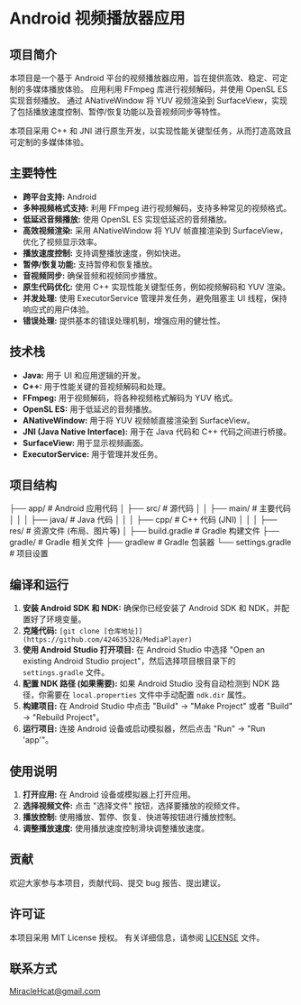 # Android 视频播放器应用

## 项目简介

本项目是一个基于 Android 平台的视频播放器应用，旨在提供高效、稳定、可定制的多媒体播放体验。 应用利用 FFmpeg 库进行视频解码，并使用 OpenSL ES 实现音频播放。 通过 ANativeWindow 将 YUV 视频渲染到 SurfaceView，实现了包括播放速度控制、暂停/恢复功能以及音视频同步等特性。

本项目采用 C++ 和 JNI 进行原生开发，以实现性能关键型任务，从而打造高效且可定制的多媒体体验。

## 主要特性

*   **跨平台支持:**  Android
*   **多种视频格式支持:** 利用 FFmpeg 进行视频解码，支持多种常见的视频格式。
*   **低延迟音频播放:** 使用 OpenSL ES 实现低延迟的音频播放。
*   **高效视频渲染:** 采用 ANativeWindow 将 YUV 帧直接渲染到 SurfaceView，优化了视频显示效率。
*   **播放速度控制:** 支持调整播放速度，例如快进。
*   **暂停/恢复功能:** 支持暂停和恢复播放。
*   **音视频同步:** 确保音频和视频同步播放。
*   **原生代码优化:** 使用 C++ 实现性能关键型任务，例如视频解码和 YUV 渲染。
*   **并发处理:** 使用 ExecutorService 管理并发任务，避免阻塞主 UI 线程，保持响应式的用户体验。
*   **错误处理:**  提供基本的错误处理机制，增强应用的健壮性。

## 技术栈

*   **Java:**  用于 UI 和应用逻辑的开发。
*   **C++:**  用于性能关键的音视频解码和处理。
*   **FFmpeg:**  用于视频解码，将各种视频格式解码为 YUV 格式。
*   **OpenSL ES:**  用于低延迟的音频播放。
*   **ANativeWindow:**  用于将 YUV 视频帧直接渲染到 SurfaceView。
*   **JNI (Java Native Interface):**  用于在 Java 代码和 C++ 代码之间进行桥接。
*   **SurfaceView:**  用于显示视频画面。
*   **ExecutorService:**  用于管理并发任务。

## 项目结构

├── app/ # Android 应用代码
│ ├── src/ # 源代码
│ │ ├── main/ # 主要代码
│ │ │ ├── java/ # Java 代码
│ │ │ ├── cpp/ # C++ 代码 (JNI)
│ │ │ ├── res/ # 资源文件 (布局、图片等)
│ ├── build.gradle # Gradle 构建文件
├── gradle/ # Gradle 相关文件
├── gradlew # Gradle 包装器
└── settings.gradle # 项目设置


## 编译和运行

1.  **安装 Android SDK 和 NDK:**  确保你已经安装了 Android SDK 和 NDK，并配置好了环境变量。
2.  **克隆代码:**  `[git clone [仓库地址]](https://github.com/424635328/MediaPlayer)`
3.  **使用 Android Studio 打开项目:**  在 Android Studio 中选择 "Open an existing Android Studio project"，然后选择项目根目录下的 `settings.gradle` 文件。
4.  **配置 NDK 路径 (如果需要):**  如果 Android Studio 没有自动检测到 NDK 路径，你需要在 `local.properties` 文件中手动配置 `ndk.dir` 属性。
5.  **构建项目:**  在 Android Studio 中点击 "Build" -> "Make Project" 或者 "Build" -> "Rebuild Project"。
6.  **运行项目:**  连接 Android 设备或启动模拟器，然后点击 "Run" -> "Run 'app'"。

## 使用说明

1.  **打开应用:**  在 Android 设备或模拟器上打开应用。
2.  **选择视频文件:**  点击 "选择文件" 按钮，选择要播放的视频文件。
3.  **播放控制:**  使用播放、暂停、恢复、快进等按钮进行播放控制。
4.  **调整播放速度:**  使用播放速度控制滑块调整播放速度。

## 贡献

欢迎大家参与本项目，贡献代码、提交 bug 报告、提出建议。

## 许可证

本项目采用 MIT License 授权。 有关详细信息，请参阅 [LICENSE](LICENSE) 文件。

## 联系方式

MiracleHcat@gmail.com
